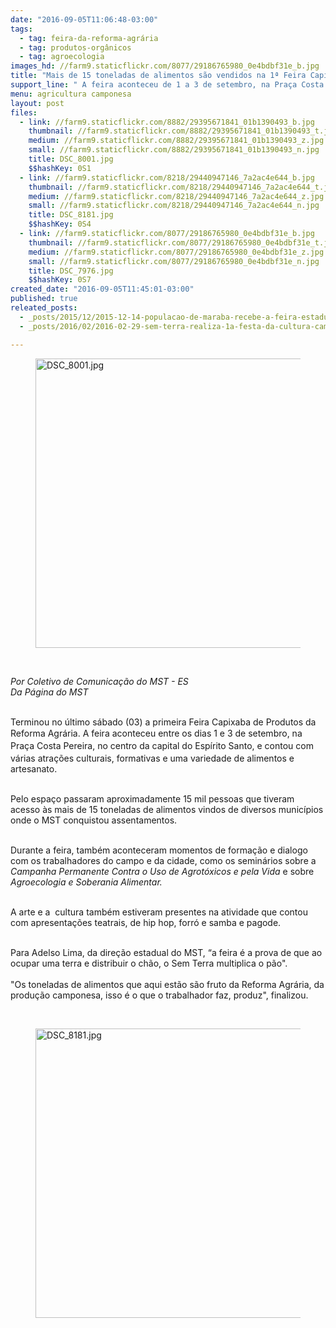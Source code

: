 ```yaml
---
date: "2016-09-05T11:06:48-03:00"
tags:
  - tag: feira-da-reforma-agrária
  - tag: produtos-orgânicos
  - tag: agroecologia
images_hd: //farm9.staticflickr.com/8077/29186765980_0e4bdbf31e_b.jpg
title: "Mais de 15 toneladas de alimentos são vendidos na 1ª Feira Capixaba de Produtos da Reforma Agrária "
support_line: " A feira aconteceu de 1 a 3 de setembro, na Praça Costa Pereira, no centro da capital do Espírito Santo"
menu: agricultura camponesa
layout: post
files:
  - link: //farm9.staticflickr.com/8882/29395671841_01b1390493_b.jpg
    thumbnail: //farm9.staticflickr.com/8882/29395671841_01b1390493_t.jpg
    medium: //farm9.staticflickr.com/8882/29395671841_01b1390493_z.jpg
    small: //farm9.staticflickr.com/8882/29395671841_01b1390493_n.jpg
    title: DSC_8001.jpg
    $$hashKey: 0S1
  - link: //farm9.staticflickr.com/8218/29440947146_7a2ac4e644_b.jpg
    thumbnail: //farm9.staticflickr.com/8218/29440947146_7a2ac4e644_t.jpg
    medium: //farm9.staticflickr.com/8218/29440947146_7a2ac4e644_z.jpg
    small: //farm9.staticflickr.com/8218/29440947146_7a2ac4e644_n.jpg
    title: DSC_8181.jpg
    $$hashKey: 0S4
  - link: //farm9.staticflickr.com/8077/29186765980_0e4bdbf31e_b.jpg
    thumbnail: //farm9.staticflickr.com/8077/29186765980_0e4bdbf31e_t.jpg
    medium: //farm9.staticflickr.com/8077/29186765980_0e4bdbf31e_z.jpg
    small: //farm9.staticflickr.com/8077/29186765980_0e4bdbf31e_n.jpg
    title: DSC_7976.jpg
    $$hashKey: 0S7
created_date: "2016-09-05T11:45:01-03:00"
published: true
releated_posts:
  - _posts/2015/12/2015-12-14-populacao-de-maraba-recebe-a-feira-estadual-da-reforma-agraria.md
  - _posts/2016/02/2016-02-29-sem-terra-realiza-1a-festa-da-cultura-camponesa-em-chapeco.md

---
```

<figure class="image"><img alt="DSC_8001.jpg" height="463" src="//farm9.staticflickr.com/8882/29395671841_01b1390493_b.jpg" width="700" />
<figcaption></figcaption>
</figure>

<p>&nbsp;</p>

<p><em>Por Coletivo de Comunica&ccedil;&atilde;o do MST - ES<br />
Da P&aacute;gina do MST</em></p>

<p><br />
Terminou no &uacute;ltimo s&aacute;bado (03)&nbsp;a primeira Feira Capixaba de Produtos da Reforma Agr&aacute;ria. <span style="line-height: 20.8px;">A feira aconteceu entre os dias 1&nbsp;e&nbsp;3 de setembro, na Pra&ccedil;a Costa Pereira, no centro da capital do Esp&iacute;rito Santo, e&nbsp;</span>contou com v&aacute;rias atra&ccedil;&otilde;es culturais, formativas e uma variedade de alimentos e artesanato.</p>

<p><br />
Pelo espa&ccedil;o passaram aproximadamente 15 mil pessoas que tiveram acesso &agrave;s mais de 15 toneladas de alimentos&nbsp;vindos de diversos munic&iacute;pios onde o MST conquistou assentamentos.</p>

<p><br />
Durante a feira, tamb&eacute;m aconteceram momentos de forma&ccedil;&atilde;o e dialogo com os trabalhadores do campo e da cidade,&nbsp;como os semin&aacute;rios&nbsp;sobre a <em>Campanha Permanente Contra o Uso de Agrot&oacute;xicos e pela Vida</em> e&nbsp;sobre<em> Agroecologia e Soberania Alimentar.</em></p>

<p><br />
A arte e a&nbsp;&nbsp;cultura&nbsp;tamb&eacute;m estiveram presentes na atividade que contou com&nbsp;apresenta&ccedil;&otilde;es&nbsp;teatrais,&nbsp;de hip&nbsp;hop, forr&oacute; e samba e pagode.&nbsp;</p>

<p><br />
Para&nbsp;Adelso Lima, da dire&ccedil;&atilde;o estadual&nbsp;do MST,&nbsp;&ldquo;a feira &eacute; a prova de que&nbsp;ao ocupar uma terra e&nbsp;distribuir o ch&atilde;o, o Sem Terra&nbsp;multiplica o p&atilde;o&quot;.<br />
<br />
&quot;Os toneladas de alimentos que aqui est&atilde;o s&atilde;o fruto da Reforma Agr&aacute;ria, da produ&ccedil;&atilde;o camponesa, isso &eacute; o que o trabalhador faz, produz&quot;, finalizou.&nbsp;</p>

<p>&nbsp;</p>

<figure class="image"><img alt="DSC_8181.jpg" height="463" src="//farm9.staticflickr.com/8218/29440947146_7a2ac4e644_b.jpg" width="700" />
<figcaption></figcaption>
</figure>

<p>&nbsp;</p>
